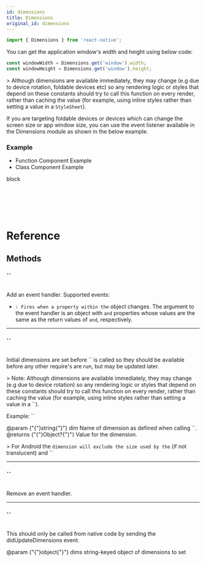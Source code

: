 ```yaml
---
id: dimensions
title: Dimensions
original_id: dimensions
---
```


```jsx
import { Dimensions } from 'react-native';
```

You can get the application window's width and height using below code:

```jsx
const windowWidth = Dimensions.get('window').width;
const windowHeight = Dimensions.get('window').height;
```

&gt; Although dimensions are available immediately, they may change (e.g due to device rotation, foldable devices etc) so any rendering logic or styles that depend on these constants should try to call this function on every render, rather than caching the value (for example, using inline styles rather than setting a value in a `StyleSheet`).

If you are targeting foldable devices or devices which can change the screen size or app window size, you can use the event listener available in the Dimensions module as shown in the below example.

### Example

<div className="toggler">
  <ul role="tablist" className="toggle-syntax">
    <li id="functional" className="button-functional" aria-selected="false" role="tab" tabIndex={0} aria-controls="functionaltab" onClick="displayTabs('syntax', 'functional')">
      Function Component Example
    </li>
    <li id="classical" className="button-classical" aria-selected="false" role="tab" tabIndex={0} aria-controls="classicaltab" onClick="displayTabs('syntax', 'classical')">
      Class Component Example
    </li>
  </ul>
</div>

block

```SnackPlayer name=Dimensions



```

```SnackPlayer name=Dimensions



```

# Reference

## Methods

### ``

```jsx
```

Add an event handler. Supported events:

- `: Fires when a property within the` object changes. The argument to the event handler is an object with `and` properties whose values are the same as the return values of `and`, respectively.

---

### ``

```jsx
```

Initial dimensions are set before `` is called so they should be available before any other require's are run, but may be updated later.

&gt; Note: Although dimensions are available immediately, they may change (e.g due to device rotation) so any rendering logic or styles that depend on these constants should try to call this function on every render, rather than caching the value (for example, using inline styles rather than setting a value in a ``).

Example: ``

@param {"{"}string{"}"} dim Name of dimension as defined when calling ``. @returns {"{"}Object?{"}"} Value for the dimension.

&gt; For Android the `dimension will exclude the size used by the` (if not translucent) and ``

---

### ``

```jsx
```

Remove an event handler.

---

### ``

```jsx
```

This should only be called from native code by sending the didUpdateDimensions event.

@param {"{"}object{"}"} dims string-keyed object of dimensions to set
